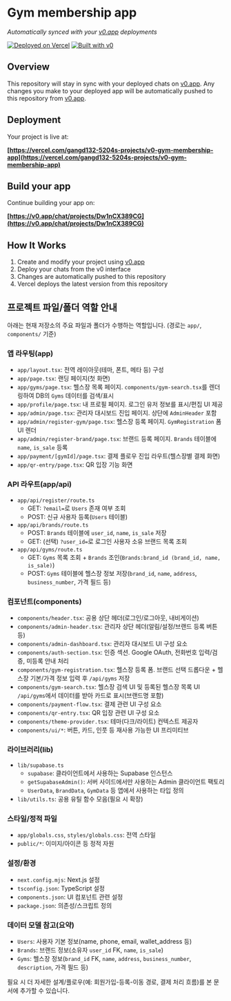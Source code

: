 # Gym membership app

*Automatically synced with your [v0.app](https://v0.app) deployments*

[![Deployed on Vercel](https://img.shields.io/badge/Deployed%20on-Vercel-black?style=for-the-badge&logo=vercel)](https://vercel.com/gangd132-5204s-projects/v0-gym-membership-app)
[![Built with v0](https://img.shields.io/badge/Built%20with-v0.app-black?style=for-the-badge)](https://v0.app/chat/projects/Dw1nCX389CG)

## Overview

This repository will stay in sync with your deployed chats on [v0.app](https://v0.app).
Any changes you make to your deployed app will be automatically pushed to this repository from [v0.app](https://v0.app).

## Deployment

Your project is live at:

**[https://vercel.com/gangd132-5204s-projects/v0-gym-membership-app](https://vercel.com/gangd132-5204s-projects/v0-gym-membership-app)**

## Build your app

Continue building your app on:

**[https://v0.app/chat/projects/Dw1nCX389CG](https://v0.app/chat/projects/Dw1nCX389CG)**

## How It Works

1. Create and modify your project using [v0.app](https://v0.app)
2. Deploy your chats from the v0 interface
3. Changes are automatically pushed to this repository
4. Vercel deploys the latest version from this repository

## 프로젝트 파일/폴더 역할 안내

아래는 현재 저장소의 주요 파일과 폴더가 수행하는 역할입니다. (경로는 `app/`, `components/` 기준)

### 앱 라우팅(app)
- `app/layout.tsx`: 전역 레이아웃(테마, 폰트, 메타 등) 구성
- `app/page.tsx`: 랜딩 페이지(첫 화면)
- `app/gyms/page.tsx`: 헬스장 목록 페이지. `components/gym-search.tsx`를 렌더링하여 DB의 `Gyms` 데이터를 검색/표시
- `app/profile/page.tsx`: 내 프로필 페이지. 로그인 유저 정보를 표시/편집 UI 제공
- `app/admin/page.tsx`: 관리자 대시보드 진입 페이지. 상단에 `AdminHeader` 포함
- `app/admin/register-gym/page.tsx`: 헬스장 등록 페이지. `GymRegistration` 폼 UI 렌더
- `app/admin/register-brand/page.tsx`: 브랜드 등록 페이지. `Brands` 테이블에 `name`, `is_sale` 등록
- `app/payment/[gymId]/page.tsx`: 결제 플로우 진입 라우트(헬스장별 결제 화면)
- `app/qr-entry/page.tsx`: QR 입장 기능 화면

### API 라우트(app/api)
- `app/api/register/route.ts`
  - GET: `?email=`로 `Users` 존재 여부 조회
  - POST: 신규 사용자 등록(`Users` 테이블)
- `app/api/brands/route.ts`
  - POST: `Brands` 테이블에 `user_id`, `name`, `is_sale` 저장
  - GET: (선택) `?user_id=`로 로그인 사용자 소유 브랜드 목록 조회
- `app/api/gyms/route.ts`
  - GET: `Gyms` 목록 조회 + `Brands` 조인(`Brands:brand_id (brand_id, name, is_sale)`)
  - POST: `Gyms` 테이블에 헬스장 정보 저장(`brand_id`, `name`, `address`, `business_number`, 가격 필드 등)

### 컴포넌트(components)
- `components/header.tsx`: 공용 상단 헤더(로그인/로그아웃, 내비게이션)
- `components/admin-header.tsx`: 관리자 상단 헤더(알림/설정/브랜드 등록 버튼 등)
- `components/admin-dashboard.tsx`: 관리자 대시보드 UI 구성 요소
- `components/auth-section.tsx`: 인증 섹션. Google OAuth, 전화번호 입력/검증, 미등록 안내 처리
- `components/gym-registration.tsx`: 헬스장 등록 폼. 브랜드 선택 드롭다운 + 헬스장 기본/가격 정보 입력 후 `/api/gyms` 저장
- `components/gym-search.tsx`: 헬스장 검색 UI 및 등록된 헬스장 목록 UI `/api/gyms`에서 데이터를 받아 카드로 표시(브랜드명 포함)
- `components/payment-flow.tsx`: 결제 관련 UI 구성 요소
- `components/qr-entry.tsx`: QR 입장 관련 UI 구성 요소
- `components/theme-provider.tsx`: 테마(다크/라이트) 컨텍스트 제공자
- `components/ui/*`: 버튼, 카드, 인풋 등 재사용 가능한 UI 프리미티브

### 라이브러리(lib)
- `lib/supabase.ts`
  - `supabase`: 클라이언트에서 사용하는 Supabase 인스턴스
  - `getSupabaseAdmin()`: 서버 사이드에서만 사용하는 Admin 클라이언트 팩토리
  - `UserData`, `BrandData`, `GymData` 등 앱에서 사용하는 타입 정의
- `lib/utils.ts`: 공용 유틸 함수 모음(필요 시 확장)

### 스타일/정적 파일
- `app/globals.css`, `styles/globals.css`: 전역 스타일
- `public/*`: 이미지/아이콘 등 정적 자원

### 설정/환경
- `next.config.mjs`: Next.js 설정
- `tsconfig.json`: TypeScript 설정
- `components.json`: UI 컴포넌트 관련 설정
- `package.json`: 의존성/스크립트 정의

### 데이터 모델 참고(요약)
- `Users`: 사용자 기본 정보(name, phone, email, wallet_address 등)
- `Brands`: 브랜드 정보(소유자 `user_id` FK, `name`, `is_sale`)
- `Gyms`: 헬스장 정보(`brand_id` FK, `name`, `address`, `business_number`, `description`, 가격 필드 등)

필요 시 더 자세한 설계/플로우(예: 회원가입-등록-이동 경로, 결제 처리 흐름)를 본 문서에 추가할 수 있습니다.